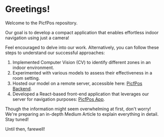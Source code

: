 

# Greetings!

Welcome to the PicfPos repository.

Our goal is to develop a compact application that enables effortless indoor navigation using just a camera!

Feel encouraged to delve into our work. Alternatively, you can follow these steps to understand our successful approaches:
1. Implemented Computer Vision (CV) to identify different zones in an indoor environment.
2. Experimented with various models to assess their effectiveness in a room setting.
3. Hosted our model on a remote server, accessible here: [PicfPos Backend](https://github.com/Amnx404/picfpos-backend).
4. Developed a React-based front-end application that leverages our server for navigation purposes: [PicfPos App](https://github.com/Amnx404/picfpos-app).

Though the information might seem overwhelming at first, don't worry! We're preparing an in-depth Medium Article to explain everything in detail. Stay tuned!

Until then, farewell!

